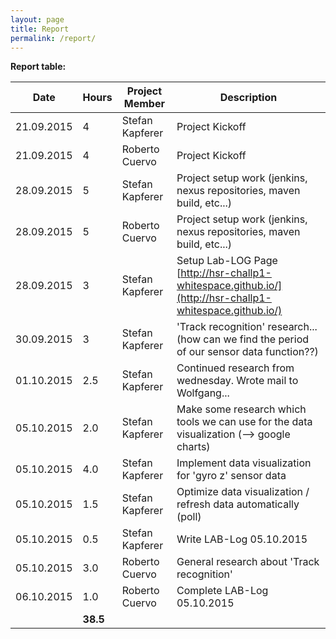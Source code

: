```yaml
---
layout: page
title: Report
permalink: /report/
---
```

**Report table:**

| Date          | Hours         | Project Member  | Description                                                                                                   |
| ------------- | ------------- | --------------- | ------------------------------------------------------------------------------------------------------------- |
| 21.09.2015    | 4             | Stefan Kapferer | Project Kickoff                                                                                               |
| 21.09.2015    | 4             | Roberto Cuervo  | Project Kickoff                                                                                               |
| 28.09.2015    | 5             | Stefan Kapferer | Project setup work (jenkins, nexus repositories, maven build, etc...)                                         |
| 28.09.2015    | 5             | Roberto Cuervo  | Project setup work (jenkins, nexus repositories, maven build, etc...)                                         |
| 28.09.2015    | 3             | Stefan Kapferer | Setup Lab-LOG Page [http://hsr-challp1-whitespace.github.io/](http://hsr-challp1-whitespace.github.io/)       |
| 30.09.2015    | 3             | Stefan Kapferer | 'Track recognition' research... (how can we find the period of our sensor data function??)                    |
| 01.10.2015    | 2.5           | Stefan Kapferer | Continued research from wednesday. Wrote mail to Wolfgang...                                                  |
| 05.10.2015    | 2.0           | Stefan Kapferer | Make some research which tools we can use for the data visualization (--> google charts)                      |
| 05.10.2015    | 4.0           | Stefan Kapferer | Implement data visualization for 'gyro z' sensor data                                                         |
| 05.10.2015    | 1.5           | Stefan Kapferer | Optimize data visualization / refresh data automatically (poll)                                               |
| 05.10.2015    | 0.5           | Stefan Kapferer | Write LAB-Log 05.10.2015                                                                                      |             
| 05.10.2015    | 3.0           | Roberto Cuervo  | General research about 'Track recognition'                                                                   |                                                                         |
| 06.10.2015    | 1.0           | Roberto Cuervo  | Complete LAB-Log 05.10.2015                                                                                   |
|               | **38.5**      |                 |                                                                                                               |
